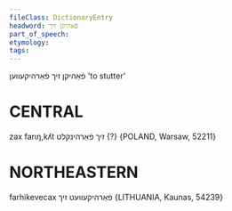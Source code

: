```yaml
---
fileClass: DictionaryEntry
headword: פֿאַהיקן זיך
part_of_speech: 
etymology: 
tags: 
---
```

פֿאַהיקן זיך
פֿאַרהיקעווען
'to stutter'

CENTRAL
========

zax farɩŋ,kʎt זיך פֿאַרהינקלט {?} {POLAND, Warsaw, 52211}

NORTHEASTERN
==============

farhikevecax פֿאַרהיקעוועט זיך {LITHUANIA, Kaunas, 54239}
